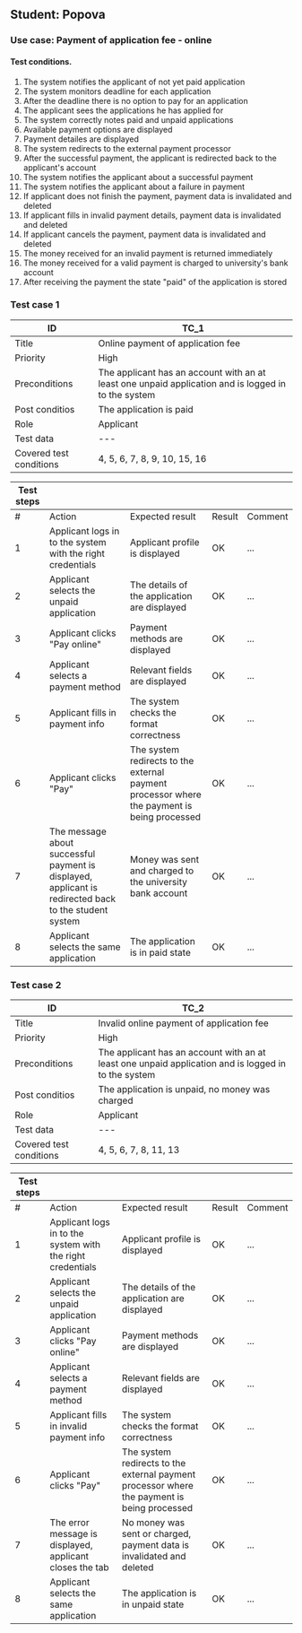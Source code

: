 ## Student: Popova
### Use case: Payment of application fee - online
#### Test conditions.
1. The system notifies the applicant of not yet paid application
2. The system monitors deadline for each application
3. After the deadline there is no option to pay for an application
4. The applicant sees the applications he has applied for
5. The system correctly notes paid and unpaid applications
6. Available payment options are displayed
7. Payment detailes are displayed
8. The system redirects to the external payment processor
9. After the successful payment, the applicant is redirected back to the applicant's account
10. The system notifies the applicant about a successful payment
11. The system notifies the applicant about a failure in payment
12. If applicant does not finish the payment, payment data is invalidated and deleted
13. If applicant fills in invalid payment details, payment data is invalidated and deleted
14. If applicant cancels the payment, payment data is invalidated and deleted
15. The money received for an invalid payment is returned immediately
16. The money received for a valid payment is charged to university's bank account
17. After receiving the payment the state "paid" of the application is stored

### Test case 1
| ID | TC_1 |
| --- | --- |
| Title | Online payment of application fee |
| Priority | High |
| Preconditions | The applicant has an account with an at least one unpaid application and is logged in to the system |
| Post conditios | The application is paid |
| Role | Applicant |
| Test data | --- |
| Covered test conditions | 4, 5, 6, 7, 8, 9, 10, 15, 16 |

| Test steps | | | | |
| --- | ---| --- | --- | ---|
| # | Action | Expected result | Result | Comment |
| 1 | Applicant logs in to the system with the right credentials | Applicant profile is displayed | OK | ... |
| 2 | Applicant selects the unpaid application | The details of the application are displayed | OK | ... |
| 3 | Applicant clicks "Pay online" | Payment methods are displayed | OK | ... |
| 4 | Applicant selects a payment method | Relevant fields are displayed | OK | ... |
| 5 | Applicant fills in payment info | The system checks the format correctness | OK | ... |
| 6 | Applicant clicks "Pay" | The system redirects to the external payment processor where the payment is being processed | OK | ... |
| 7 | The message about successful payment is displayed, applicant is redirected back to the student system | Money was sent and charged to the university bank account | OK | ... |
| 8 | Applicant selects the same application | The application is in paid state | OK | ... |


### Test case 2
| ID | TC_2 |
| --- | --- |
| Title | Invalid online payment of application fee |
| Priority | High |
| Preconditions | The applicant has an account with an at least one unpaid application and is logged in to the system |
| Post conditios | The application is unpaid, no money was charged |
| Role | Applicant |
| Test data | --- |
| Covered test conditions | 4, 5, 6, 7, 8, 11, 13 |

| Test steps | | | | |
| --- | ---| --- | --- | ---|
| # | Action | Expected result | Result | Comment |
| 1 | Applicant logs in to the system with the right credentials | Applicant profile is displayed | OK | ... |
| 2 | Applicant selects the unpaid application | The details of the application are displayed | OK | ... |
| 3 | Applicant clicks "Pay online" | Payment methods are displayed | OK | ... |
| 4 | Applicant selects a payment method | Relevant fields are displayed | OK | ... |
| 5 | Applicant fills in invalid payment info | The system checks the format correctness | OK | ... |
| 6 | Applicant clicks "Pay" | The system redirects to the external payment processor where the payment is being processed | OK | ... |
| 7 | The error message is displayed, applicant closes the tab | No money was sent or charged, payment data is invalidated and deleted | OK | ... |
| 8 | Applicant selects the same application | The application is in unpaid state | OK | ... |

